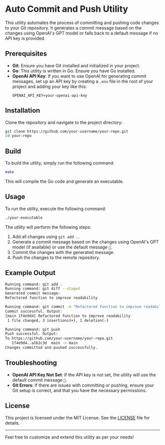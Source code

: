 # Auto Commit and Push Utility

This utility automates the process of committing and pushing code changes to your Git repository. It generates a commit message based on the changes using OpenAI's GPT model or falls back to a default message if no API key is provided.

## Prerequisites

- **Git**: Ensure you have Git installed and initialized in your project.
- **Go**: This utility is written in Go. Ensure you have Go installed.
- **OpenAI API Key**: If you want to use OpenAI for generating commit messages, set up an API key by creating a `.env` file in the root of your project and adding your key like this:
  ```
  OPENAI_API_KEY=your-openai-api-key
  ```

## Installation

Clone the repository and navigate to the project directory:

```bash
git clone https://github.com/your-username/your-repo.git
cd your-repo
```

## Build

To build the utility, simply run the following command:

```bash
make
```

This will compile the Go code and generate an executable.

## Usage

To run the utility, execute the following command:

```bash
./your-executable
```

The utility will perform the following steps:
1. Add all changes using `git add .`.
2. Generate a commit message based on the changes using OpenAI's GPT model (if available) or use the default message `🚀`.
3. Commit the changes with the generated message.
4. Push the changes to the remote repository.

## Example Output

```bash
Running command: git add .
Running command: git diff --staged
Generated commit message:
Refactored function to improve readability

Running command: git commit -m "Refactored function to improve readability"
Commit successful. Output:
[main 1f4e9d4] Refactored function to improve readability
 1 file changed, 3 insertions(+), 1 deletion(-)

Running command: git push
Push successful. Output:
To https://github.com/your-username/your-repo.git
   1f4e9d4..a1b2c3d  main -> main
Changes committed and pushed successfully.
```

## Troubleshooting

- **OpenAI API Key Not Set**: If the API key is not set, the utility will use the default commit message `🚀`.
- **Git Errors**: If there are issues with committing or pushing, ensure your Git setup is correct, and that you have the necessary permissions.

## License

This project is licensed under the MIT License. See the [LICENSE](LICENSE) file for details.

---

Feel free to customize and extend this utility as per your needs!